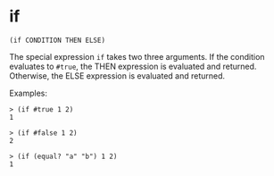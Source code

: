 # if

`(if CONDITION THEN ELSE)`

The special expression `if` takes two three arguments. If the
condition evaluates to `#true`, the THEN expression is evaluated and
returned. Otherwise, the ELSE expression is evaluated and returned.

Examples:

    > (if #true 1 2)
    1

    > (if #false 1 2)
    2

    > (if (equal? "a" "b") 1 2)
    1

